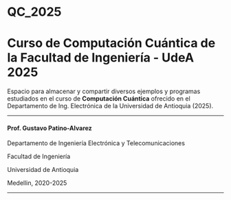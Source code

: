 # QC_2025
# **Curso de Computación Cuántica de la Facultad de Ingeniería - UdeA 2025**

Espacio para almacenar y compartir diversos ejemplos y programas estudiados en el curso de **Computación Cuántica** ofrecido en el Departamento de Ing. Electrónica de la Universidad de Antioquia (2025).


******************************************************************
#### Prof. Gustavo Patino-Alvarez
Departamento de Ingeniería Electrónica y Telecomunicaciones

Facultad de Ingeniería

Universidad de Antioquia

Medellin, 2020-2025
******************************************************************
